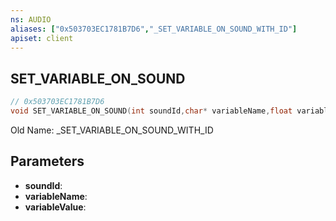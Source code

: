 ```yaml
---
ns: AUDIO
aliases: ["0x503703EC1781B7D6","_SET_VARIABLE_ON_SOUND_WITH_ID"]
apiset: client
---
```

## SET_VARIABLE_ON_SOUND

```c
// 0x503703EC1781B7D6
void SET_VARIABLE_ON_SOUND(int soundId,char* variableName,float variableValue);
```

Old Name: _SET_VARIABLE_ON_SOUND_WITH_ID

## Parameters
* **soundId**:
* **variableName**:
* **variableValue**: